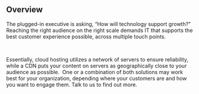 ## Overview 

The plugged-in executive is asking, &#x201C;How will technology support growth?&#x201D; Reaching the right audience on the right scale demands IT that supports the best customer experience possible, across multiple touch points.

&#xA0;

Essentially, cloud hosting utilizes a network of servers to ensure reliability, while a CDN puts your content on servers as geographically close to your audience as possible.&#xA0; One or a combination of both solutions may work best for your organization, depending where your customers are and how you want to engage them. Talk to us to find out more.